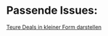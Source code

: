 # Passende Issues:  
[Teure Deals in kleiner Form darstellen ](https://github.com/9jS2PL5T/mydealz-Manager/issues/2)
